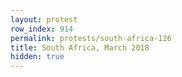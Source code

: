 ```yaml
---
layout: protest
row_index: 914
permalink: protests/south-africa-126
title: South Africa, March 2018
hidden: true
---
```

